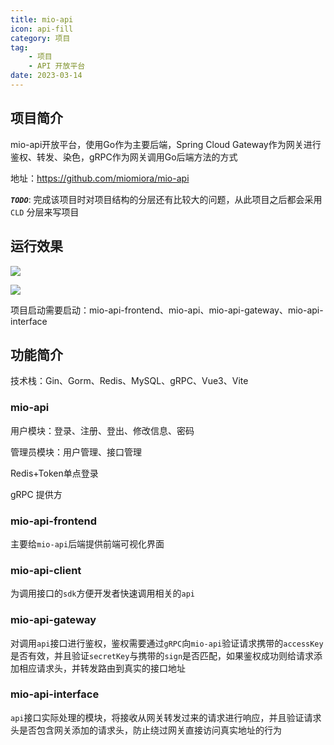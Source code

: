 ```yaml
---
title: mio-api
icon: api-fill
category: 项目
tag:
    - 项目
    - API 开放平台
date: 2023-03-14
---
```

## 项目简介

mio-api开放平台，使用Go作为主要后端，Spring Cloud Gateway作为网关进行鉴权、转发、染色，gRPC作为网关调用Go后端方法的方式

地址：https://github.com/miomiora/mio-api

**_`TODO`_**: 完成该项目时对项目结构的分层还有比较大的问题，从此项目之后都会采用 `CLD` 分层来写项目

## 运行效果

![](https://s2.loli.net/2023/03/14/3dFKHOBPuEJNLqM.png)

![](https://s2.loli.net/2023/03/14/UO94MkwVecElp5x.png)

项目启动需要启动：mio-api-frontend、mio-api、mio-api-gateway、mio-api-interface

## 功能简介

技术栈：Gin、Gorm、Redis、MySQL、gRPC、Vue3、Vite

### mio-api

用户模块：登录、注册、登出、修改信息、密码

管理员模块：用户管理、接口管理

Redis+Token单点登录

gRPC 提供方

### mio-api-frontend

主要给`mio-api`后端提供前端可视化界面

### mio-api-client

为调用接口的`sdk`方便开发者快速调用相关的`api`

### mio-api-gateway

对调用`api`接口进行鉴权，鉴权需要通过`gRPC`向`mio-api`验证请求携带的`accessKey`是否有效，并且验证`secretKey`与携带的`sign`是否匹配，如果鉴权成功则给请求添加相应请求头，并转发路由到真实的接口地址

### mio-api-interface

`api`接口实际处理的模块，将接收从网关转发过来的请求进行响应，并且验证请求头是否包含网关添加的请求头，防止绕过网关直接访问真实地址的行为



